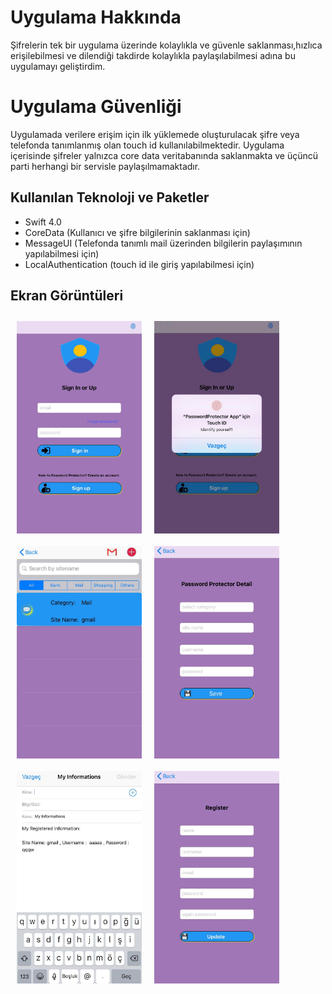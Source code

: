 # Uygulama Hakkında

Şifrelerin tek bir uygulama üzerinde kolaylıkla ve güvenle saklanması,hızlıca erişilebilmesi ve dilendiği takdirde kolaylıkla paylaşılabilmesi adına
bu uygulamayı geliştirdim.

# Uygulama Güvenliği

Uygulamada verilere erişim için ilk yüklemede oluşturulacak şifre veya telefonda tanımlanmış olan touch id kullanılabilmektedir. Uygulama içerisinde şifreler
yalnızca core data veritabanında saklanmakta ve üçüncü parti herhangi bir servisle paylaşılmamaktadır.

## Kullanılan Teknoloji ve Paketler

- Swift 4.0
- CoreData (Kullanıcı ve şifre bilgilerinin saklanması için)
- MessageUI (Telefonda tanımlı mail üzerinden bilgilerin paylaşımının yapılabilmesi için)
- LocalAuthentication (touch id ile giriş yapılabilmesi için)

## Ekran Görüntüleri


<img src="https://github.com/busranurok/PasswordProtected/blob/master/images/pp1.jpeg" width="200" height="340" style="float:left !important; margin:10px;">
<img src="https://github.com/busranurok/PasswordProtected/blob/master/images/pp2.jpeg" width="200" height="340" style="float:left !important; margin:10px;">
<img src="https://github.com/busranurok/PasswordProtected/blob/master/images/pp3.jpeg" width="200" height="340" style="float:left !important; margin:10px;">
<img src="https://github.com/busranurok/PasswordProtected/blob/master/images/pp4.jpeg" width="200" height="340" style="float:left; margin:10px;">
<img src="https://github.com/busranurok/PasswordProtected/blob/master/images/pp5.jpeg" width="200" height="340" style="float:left; margin:10px;">
<img src="https://github.com/busranurok/PasswordProtected/blob/master/images/pp6.jpeg" width="200" height="340" style="float:left; margin:10px;">

